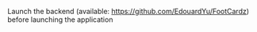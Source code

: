 Launch the backend (available: https://github.com/EdouardYu/FootCardz) before launching the application
